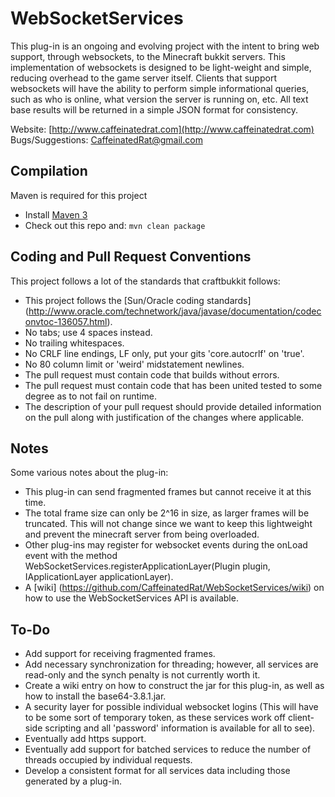WebSocketServices
===========

This plug-in is an ongoing and evolving project with the intent to bring web support, through websockets, to the Minecraft bukkit servers.
This implementation of websockets is designed to be light-weight and simple, reducing overhead to the game server itself.
Clients that support websockets will have the ability to perform simple informational queries, such as who is online, what version the server is running on, etc.
All text base results will be returned in a simple JSON format for consistency.

Website: [http://www.caffeinatedrat.com](http://www.caffeinatedrat.com)  
Bugs/Suggestions: CaffeinatedRat@gmail.com

Compilation
-----------

Maven is required for this project

* Install [Maven 3](http://maven.apache.org/download.html)
* Check out this repo and: `mvn clean package`

Coding and Pull Request Conventions
-----------

This project follows a lot of the standards that craftbukkit follows:

* This project follows the [Sun/Oracle coding standards] (http://www.oracle.com/technetwork/java/javase/documentation/codeconvtoc-136057.html).
* No tabs; use 4 spaces instead.
* No trailing whitespaces.
* No CRLF line endings, LF only, put your gits 'core.autocrlf' on 'true'.
* No 80 column limit or 'weird' midstatement newlines.
* The pull request must contain code that builds without errors.
* The pull request must contain code that has been united tested to some degree as to not fail on runtime.
* The description of your pull request should provide detailed information on the pull along with justification of the changes where applicable.

Notes
-----------
Some various notes about the plug-in:

* This plug-in can send fragmented frames but cannot receive it at this time.
* The total frame size can only be 2^16 in size, as larger frames will be truncated.  This will not change since we want to keep this lightweight and prevent the minecraft server from being overloaded.
* Other plug-ins may register for websocket events during the onLoad event with the method WebSocketServices.registerApplicationLayer(Plugin plugin, IApplicationLayer applicationLayer).
* A [wiki] (https://github.com/CaffeinatedRat/WebSocketServices/wiki) on how to use the WebSocketServices API is available.

To-Do
-----------
* Add support for receiving fragmented frames.
* Add necessary synchronization for threading; however, all services are read-only and the synch penalty is not currently worth it.
* Create a wiki entry on how to construct the jar for this plug-in, as well as how to install the base64-3.8.1.jar.
* A security layer for possible individual websocket logins (This will have to be some sort of temporary token, as these services work off client-side scripting and all 'password' information is available for all to see).
* Eventually add https support.
* Eventually add support for batched services to reduce the number of threads occupied by individual requests.
* Develop a consistent format for all services data including those generated by a plug-in.
